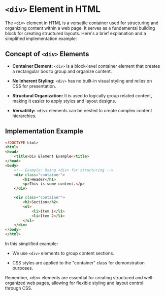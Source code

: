 #  `<div>` Element in HTML

The `<div>` element in HTML is a versatile container used for structuring and organizing content within a web page. It serves as a fundamental building block for creating structured layouts. Here's a brief explanation and a simplified implementation example:

## Concept of `<div>` Elements

- **Container Element:** `<div>` is a block-level container element that creates a rectangular box to group and organize content.

- **No Inherent Styling:** `<div>` has no built-in visual styling and relies on CSS for presentation.

- **Structural Organization:** It is used to logically group related content, making it easier to apply styles and layout designs.

- **Versatility:** `<div>` elements can be nested to create complex content hierarchies.

## Implementation Example

```html
<!DOCTYPE html>
<html>
<head>
    <title>Div Element Example</title>
</head>
<body>
    <!-- Example: Using <div> for structuring -->
    <div class="container">
        <h1>Header</h1>
        <p>This is some content.</p>
    </div>

    <div class="container">
        <h2>Section</h2>
        <ul>
            <li>Item 1</li>
            <li>Item 2</li>
        </ul>
    </div>
</body>
</html>
```

In this simplified example:

- We use `<div>` elements to group content sections.

- CSS styles are applied to the "container" class for demonstration purposes.

Remember, `<div>` elements are essential for creating structured and well-organized web pages, allowing for flexible styling and layout control through CSS.
